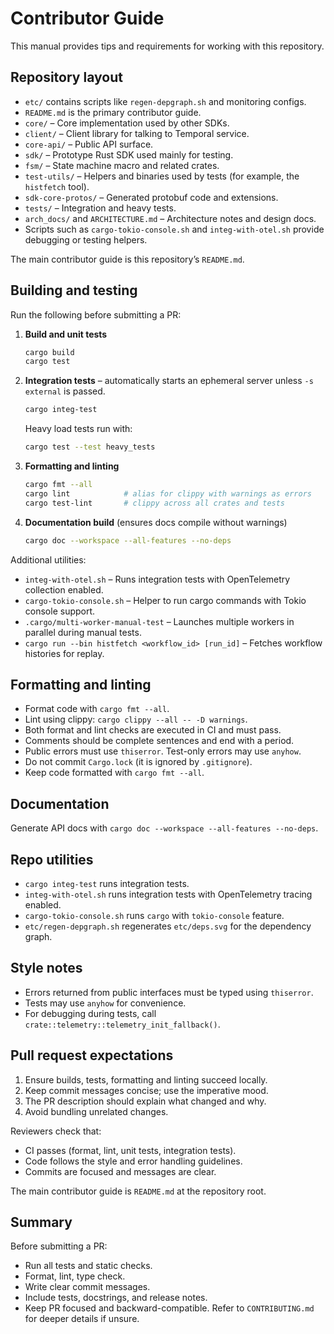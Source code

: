 # Contributor Guide

This manual provides tips and requirements for working with this repository.

## Repository layout

- `etc/` contains scripts like `regen-depgraph.sh` and monitoring configs.
- `README.md` is the primary contributor guide.
- `core/` – Core implementation used by other SDKs.
- `client/` – Client library for talking to Temporal service.
- `core-api/` – Public API surface.
- `sdk/` – Prototype Rust SDK used mainly for testing.
- `fsm/` – State machine macro and related crates.
- `test-utils/` – Helpers and binaries used by tests (for example, the `histfetch` tool).
- `sdk-core-protos/` – Generated protobuf code and extensions.
- `tests/` – Integration and heavy tests.
- `arch_docs/` and `ARCHITECTURE.md` – Architecture notes and design docs.
- Scripts such as `cargo-tokio-console.sh` and `integ-with-otel.sh` provide debugging or testing helpers.

The main contributor guide is this repository’s `README.md`.

## Building and testing

Run the following before submitting a PR:

1. **Build and unit tests**
   ```bash
   cargo build
   cargo test
   ```
2. **Integration tests** – automatically starts an ephemeral server unless `-s external` is passed.
   ```bash
   cargo integ-test
   ```
   Heavy load tests run with:
   ```bash
   cargo test --test heavy_tests
   ```
3. **Formatting and linting**
   ```bash
   cargo fmt --all
   cargo lint            # alias for clippy with warnings as errors
   cargo test-lint       # clippy across all crates and tests
   ```
4. **Documentation build** (ensures docs compile without warnings)
   ```bash
   cargo doc --workspace --all-features --no-deps
   ```

Additional utilities:

- `integ-with-otel.sh` – Runs integration tests with OpenTelemetry collection enabled.
- `cargo-tokio-console.sh` – Helper to run cargo commands with Tokio console support.
- `.cargo/multi-worker-manual-test` – Launches multiple workers in parallel during manual tests.
- `cargo run --bin histfetch <workflow_id> [run_id]` – Fetches workflow histories for replay.

## Formatting and linting

- Format code with `cargo fmt --all`.
- Lint using clippy: `cargo clippy --all -- -D warnings`.
- Both format and lint checks are executed in CI and must pass.
- Comments should be complete sentences and end with a period.
- Public errors must use `thiserror`. Test-only errors may use `anyhow`.
- Do not commit `Cargo.lock` (it is ignored by `.gitignore`).
- Keep code formatted with `cargo fmt --all`.

## Documentation

Generate API docs with `cargo doc --workspace --all-features --no-deps`.

## Repo utilities

- `cargo integ-test` runs integration tests.
- `integ-with-otel.sh` runs integration tests with OpenTelemetry tracing enabled.
- `cargo-tokio-console.sh` runs `cargo` with `tokio-console` feature.
- `etc/regen-depgraph.sh` regenerates `etc/deps.svg` for the dependency graph.

## Style notes

- Errors returned from public interfaces must be typed using `thiserror`.
- Tests may use `anyhow` for convenience.
- For debugging during tests, call `crate::telemetry::telemetry_init_fallback()`.

## Pull request expectations

1. Ensure builds, tests, formatting and linting succeed locally.
2. Keep commit messages concise; use the imperative mood.
3. The PR description should explain what changed and why.
4. Avoid bundling unrelated changes.

Reviewers check that:

- CI passes (format, lint, unit tests, integration tests).
- Code follows the style and error handling guidelines.
- Commits are focused and messages are clear.

The main contributor guide is `README.md` at the repository root.

## Summary

Before submitting a PR:

- Run all tests and static checks.
- Format, lint, type check.
- Write clear commit messages.
- Include tests, docstrings, and release notes.
- Keep PR focused and backward-compatible.
  Refer to `CONTRIBUTING.md` for deeper details if unsure.
